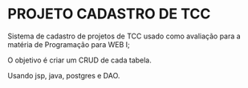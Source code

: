 # PROJETO CADASTRO DE TCC
Sistema de cadastro de projetos de TCC usado como avaliação para a matéria de Programação para WEB I;

O objetivo é criar um CRUD de cada tabela.

Usando jsp, java, postgres e DAO.

